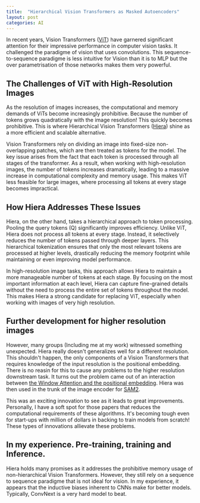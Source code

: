 ```yaml
---
title:  "Hierarchical Vision Transformers as Masked Autoencoders"
layout: post
categories: AI
---
```


In recent years, Vision Transformers ([ViT](https://arxiv.org/abs/2010.11929)) have garnered significant attention for their impressive performance in computer vision tasks. It challenged the paradigme of vision that uses convolutions. This sequence-to-sequence paradigme is less intuitive for Vision than it is to MLP but the over parametrisation of those networks makes them very powerful.


## The Challenges of ViT with High-Resolution Images

As the resolution of images increases, the computational and memory demands of ViTs become increasingly prohibitive. Because the number of tokens grows quadratically with the image resolution! This quickly becomes prohibitive. This is where Hierarchical Vision Transformers ([Hiera](https://arxiv.org/abs/2306.00989)) shine as a more efficient and scalable alternative.

Vision Transformers rely on dividing an image into fixed-size non-overlapping patches, which are then treated as tokens for the model. The key issue arises from the fact that each token is processed through all stages of the transformer. As a result, when working with high-resolution images, the number of tokens increases dramatically, leading to a massive increase in computational complexity and memory usage. This makes ViT less feasible for large images, where processing all tokens at every stage becomes impractical.

## How Hiera Addresses These Issues

Hiera, on the other hand, takes a hierarchical approach to token processing. Pooling the query tokens (Q) significantly improves efficiency. Unlike ViT, Hiera does not process all tokens at every stage. Instead, it selectively reduces the number of tokens passed through deeper layers. This hierarchical tokenization ensures that only the most relevant tokens are processed at higher levels, drastically reducing the memory footprint while maintaining or even improving model performance.

In high-resolution image tasks, this approach allows Hiera to maintain a more manageable number of tokens at each stage. By focusing on the most important information at each level, Hiera can capture fine-grained details without the need to process the entire set of tokens throughout the model. This makes Hiera a strong candidate for replacing ViT, especially when working with images of very high resolution.

## Further development for higher resolution images

However, many groups (Including me at my work) witnessed something unexpected. Hiera really doesn't generalizes well for a different
resolution. This shouldn't happen, the only components of a Vision Transformers that requires knowledge of the input resolution is the positional embedding. There is no reasin for this to cause any problems to the higher resolution downstream task. It turns out the problem came out of an interaction between [the Window Attention and the positional embedding](https://arxiv.org/abs/2311.05613). Hiera was then used in the trunk of the image encoder for [SAM2](https://github.com/facebookresearch/segment-anything-2).

This was an exciting innovation to see as it leads to great improvements. Personally, I have a soft spot for those papers that reduces the computational requirements of these algorithms. It's becoming tough even for start-ups with million of dollars in backing to train models from scratch! These types of innovations allievate these problems.

## In my experience. Pre-training, training and Inference.

Hiera holds many promises as it addresses the prohibitive memory usage of non-hierarchical Vision Transformers. However, they still rely on a sequence to sequence paradigme that is not ideal for vision. In my experience, it appears that the inductive biases inherent to CNNs make for better models. Typically, ConvNext is a very hard model to beat.